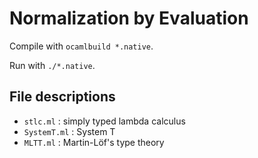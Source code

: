 # Normalization by Evaluation

Compile with `ocamlbuild *.native`.

Run with `./*.native`.

## File descriptions
* `stlc.ml` : simply typed lambda calculus
* `SystemT.ml` : System T
* `MLTT.ml` : Martin-Löf's type theory